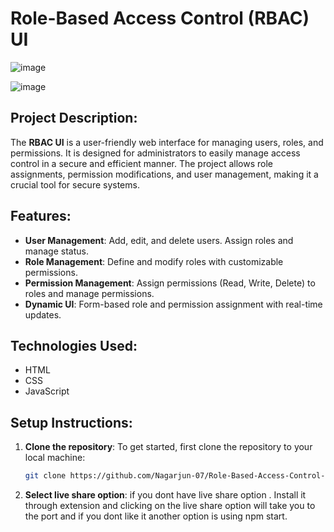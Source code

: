 # Role-Based Access Control (RBAC) UI
![image](https://github.com/user-attachments/assets/24ff780e-2c77-4e66-94e6-489a40d98462)

![image](https://github.com/user-attachments/assets/6ae229fd-ac94-44ca-8edb-4a3d2a45e2fe)


## Project Description:
The **RBAC UI** is a user-friendly web interface for managing users, roles, and permissions. It is designed for administrators to easily manage access control in a secure and efficient manner. The project allows role assignments, permission modifications, and user management, making it a crucial tool for secure systems.

## Features:
- **User Management**: Add, edit, and delete users. Assign roles and manage status.
- **Role Management**: Define and modify roles with customizable permissions.
- **Permission Management**: Assign permissions (Read, Write, Delete) to roles and manage permissions.
- **Dynamic UI**: Form-based role and permission assignment with real-time updates.

## Technologies Used:
- HTML
- CSS
- JavaScript 

## Setup Instructions:

1. **Clone the repository**:
   To get started, first clone the repository to your local machine:
   ```bash
   git clone https://github.com/Nagarjun-07/Role-Based-Access-Control-RBAC-UI.git

2. **Select live share option**: if you dont have live share option . Install it through extension and clicking on the live share option will take you to the port and if you dont like it another option is using npm start.
   
   
